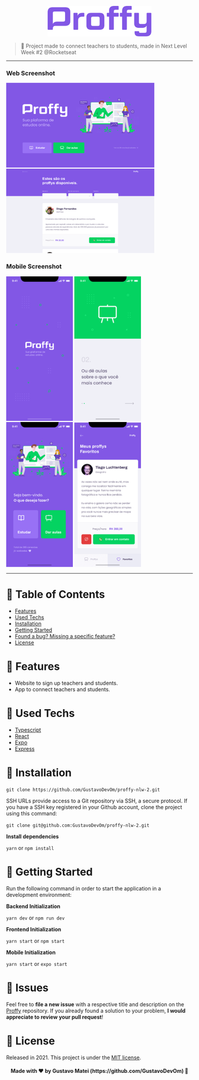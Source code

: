 <p align="center">
   <img src=".github/logo.png" alt="Proffy" width="280"/>
</p>

> :rocket: Project made to connect teachers to students, made in Next Level Week #2 @Rocketseat

---

### Web Screenshot
<div>
   <img src="./.github/web-landing.png" width="400px">
   <img src="./.github/web-list.png" width="400px">
</div>

### Mobile Screenshot
<div>
   <img src="./.github/mobile-splash.png" width="180">
   <img src="./.github/mobile-onboarding.png" width="180">
   <img src="./.github/mobile-home.png" width="180">
   <img src="./.github/mobile-favoritos.png" width="180">
</div>

---

# :pushpin: Table of Contents

* [Features](#link-features)
* [Used Techs](#rocket-used-techs)
* [Installation](#construction_worker-installation)
* [Getting Started](#checkered_flag-getting-started)
* [Found a bug? Missing a specific feature?](#hammer-issues)
* [License](#book-license)


# :link: Features

* Website to sign up teachers and students.
* App to connect teachers and students.

# :rocket: Used Techs

* [Typescript](https://www.typescriptlang.org/)      
* [React](https://reactjs.org/)      
* [Expo](https://expo.io/)       
* [Express](https://expressjs.com/)

# :construction_worker: Installation

```git clone https://github.com/GustavoDevOm/proffy-nlw-2.git```

SSH URLs provide access to a Git repository via SSH, a secure protocol. If you have a SSH key registered in your Github account, clone the project using this command:

```git clone git@github.com:GustavoDevOm/proffy-nlw-2.git```

**Install dependencies**

```yarn``` or ```npm install```

# :checkered_flag: Getting Started

Run the following command in order to start the application in a development environment:

**Backend Initialization**

```yarn dev``` or ```npm run dev```

**Frontend Initialization**

```yarn start``` or ```npm start```

**Mobile Initialization**

```yarn start``` or ```expo start```

# :hammer: Issues

Feel free to **file a new issue** with a respective title and description on the [Proffy](https://github.com/GustavoDevOm/proffy-nlw-2/issues) repository. If you already found a solution to your problem, **I would appreciate to review your pull request**!

# :book: License

Released in 2021.
This project is under the [MIT license](LICENSE.md).

<h4 align="center">
  Made with ❤️ by Gustavo Matei (https://github.com/GustavoDevOm) 🚀
</h4>
